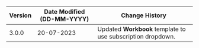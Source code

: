 | **Version** | **Date Modified (DD-MM-YYYY)** | **Change History**    |
|-------------|--------------------------------|-----------------------|
| 3.0.0       | 20-07-2023                     | Updated **Workbook** template to use subscription dropdown.      | 
